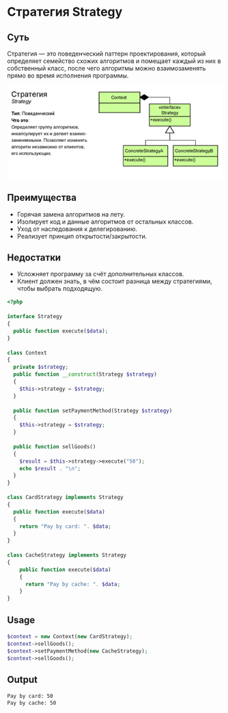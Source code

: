 # Стратегия Strategy

## Cуть

Стратегия — это поведенческий паттерн проектирования,
который определяет семейство схожих алгоритмов и помещает каждый
из них в собственный класс, после чего алгоритмы можно взаимозаменять
прямо во время исполнения программы.

![strategy](./strategy.png)

## Преимущества

* Горячая замена алгоритмов на лету.
* Изолирует код и данные алгоритмов от остальных классов.
* Уход от наследования к делегированию.
* Реализует принцип открытости/закрытости.

## Недостатки

* Усложняет программу за счёт дополнительных классов.
* Клиент должен знать, в чём состоит разница между стратегиями, чтобы выбрать подходящую.


```php
<?php

interface Strategy
{
  public function execute($data);
}

class Context
{
  private $strategy;
  public function __construct(Strategy $strategy)
  {
    $this->strategy = $strategy;
  }

  public function setPaymentMethod(Strategy $strategy)
  {
    $this->strategy = $strategy;
  }

  public function sellGoods()
  {
    $result = $this->strategy->execute("50");
    echo $result . "\n";
  }
}

class CardStrategy implements Strategy
{
  public function execute($data)
  {
    return "Pay by card: ". $data;
  }
}

class CacheStrategy implements Strategy
{
    public function execute($data)
    {
      return "Pay by cache: ". $data;
    }
}
```

## Usage

```php
$context = new Context(new CardStrategy);
$context->sellGoods();
$context->setPaymentMethod(new CacheStrategy);
$context->sellGoods();
```

## Output

```
Pay by card: 50
Pay by cache: 50
```
